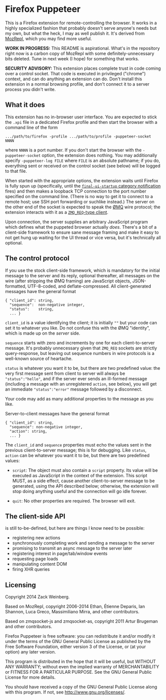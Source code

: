 # Firefox Puppeteer

This is a Firefox extension for remote-controlling the browser.  It
works in a highly specialized fashion that probably doesn't serve
anyone's needs but my own, but what the heck, I may as well publish
it.  It's derived from [MozRepl][], which you may find more useful.

**WORK IN PROGRESS:** This README is aspirational.  What's in the
repository right now is a carbon copy of MozRepl with some
definitely-unnecessary bits deleted.  Tune in next week (I hope) for
something that works.

**SECURITY ADVISORY:** This extension places complete trust in code
coming over a control socket.  That code is executed in privileged
("chrome") context, and can do anything an extension can do.  Don't
install this extension in a normal browsing profile, and don't connect
it to a server process you didn't write.

## What it does

This extension has no in-browser user interface.  You are expected to
stick the `.xpi` file in a dedicated Firefox profile and then start
the browser with a command line of the form

    .../path/to/firefox -profile .../path/to/profile -puppeteer-socket NNNN

where `NNNN` is a port number.  If you don't start the browser with
the `-puppeteer-socket` option, the extension does nothing.  You may
additionally specify `-puppeteer-log FILE` where `FILE` is an absolute
pathname; if you do, everything sent or received on the control socket
(see below) will be logged to that file.

When started with the appropriate options, the extension waits until
Firefox is fully spun up (specifically, until the
[`final-ui-startup` category notification][startup] fires) and then
makes a loopback TCP connection to the port number specified on the
command line.  (There is no way to get it to connect to a remote host;
use SSH port forwarding or suchlike instead.)  The server on the other
end of the socket is expected to speak the [ØMQ][zeromq] wire
protocol; the extension interacts with it as a
[`ZMQ_REQ`-type client][zeromq:req].

Upon connection, the server supplies an arbitrary JavaScript program
which defines what the puppeted browser actually *does*.  There's a
bit of a client-side framework to ensure sane message framing and make
it easy to not get hung up waiting for the UI thread or vice versa,
but it's technically all optional.

## The control protocol

If you use the stock client-side framework, which is mandatory for the
initial message to the server and its reply, optional thereafter, all
messages on the wire (after stripping the ØMQ framing) are JavaScript
objects, JSON-formatted, UTF-8-coded, and deflate-compressed.  All
client-generated messages have the general format

    { "client_id": string,
      "sequence":  non-negative integer,
      "status":    string,
      ... }

`client_id` is a value identifying the client; it is initially `""`
but your code can set it to whatever you like.  Do not confuse this
with the ØMQ "identity", which is made up on the *server* side.

`sequence` starts with zero and increments by one for each
client-to-server message.  It's probably unnecessary given that
`ZMQ_REQ` sockets are strictly query-response, but leaving out
sequence numbers in wire protocols is a well-known source of
heartache.

`status` is whatever you want it to be, but there are two predefined
value: the very first message sent from client to server will always
be `"status":"hello"`, and if the server ever sends an ill-formed
message (including a message with an unregistered `action`, see
below), you will get an immediate `"status":"error"` message followed
by a disconnect.

Your code may add as many additional properties to the message as you
like.

Server-to-client messages have the general format

    { "client_id": string,
      "sequence": non-negative integer,
      "action": string,
      ... }

The `client_id` and `sequence` properties must echo the values sent in
the previous client-to-server message; this is for debugging.  Like
`status`, `action` can be whatever you want it to be, but there are
two predefined values:

* `script`: The object must also contain a `script` property.  Its
  value will be executed as JavaScript in the context of the
  extension.  This script MUST, as a side effect, cause another
  client-to-server message to be generated, using the API described
  below; otherwise, the extension will stop doing anything useful and
  the connection will go idle forever.

* `quit`: No other properties are required.  The browser will exit.

## The client-side API

is still to-be-defined, but here are things I know need to be possible:

* registering new actions
* synchronously completing work and sending a message to the server
* promising to transmit an async message to the server later
* registering interest in page/tab/window events
* requesting page loads
* manipulating content DOM
* firing XHR queries

## Licensing

Copyright 2014 Zack Weinberg.

Based on MozRepl, copyright 2006-2014 Ethan, Étienne Deparis, Ian
Shannon, Luca Greco, Massimiliano Mirra, and other contributors.

Based on zmqsocket-js and zmqsocket-as, copyright 2011 Artur Brugeman
and other contributors.

Firefox Puppeteer is free software: you can redistribute it and/or
modify it under the terms of the GNU General Public License as
published by the Free Software Foundation, either version 3 of the
License, or (at your option) any later version.

This program is distributed in the hope that it will be useful, but
WITHOUT ANY WARRANTY; without even the implied warranty of
MERCHANTABILITY or FITNESS FOR A PARTICULAR PURPOSE.  See the GNU
General Public License for more details.

You should have received a copy of the GNU General Public License
along with this program.  If not, see <http://www.gnu.org/licenses/>.

[MozRepl]: https://github.com/bard/mozrepl/wiki
[startup]: https://developer.mozilla.org/en-US/docs/Mozilla/XPCOM/Receiving_startup_notifications
[zeromq]: http://zeromq.org/
[zeromq:req]: http://api.zeromq.org/3-2:zmq-socket#toc3
